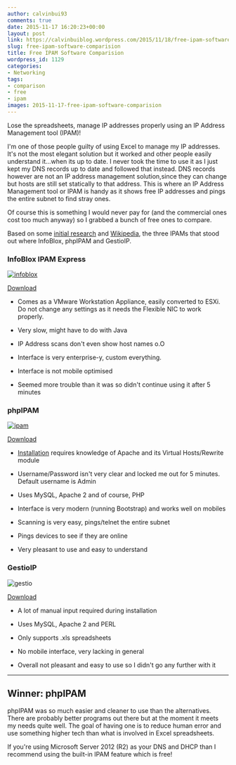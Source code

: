 ```yaml
---
author: calvinbui93
comments: true
date: 2015-11-17 16:20:23+00:00
layout: post
link: https://calvinbuiblog.wordpress.com/2015/11/18/free-ipam-software-comparision/
slug: free-ipam-software-comparision
title: Free IPAM Software Comparision
wordpress_id: 1129
categories:
- Networking
tags:
- comparison
- free
- ipam
images: 2015-11-17-free-ipam-software-comparision
---
```


Lose the spreadsheets, manage IP addresses properly using an IP Address Management tool (IPAM)!

<!-- more -->

I'm one of those people guilty of using Excel to manage my IP addresses. It's not the most elegant solution but it worked and other people easily understand it...when its up to date. I never took the time to use it as I just kept my DNS records up to date and followed that instead. DNS records however are not an IP address management solution,since they can change but hosts are still set statically to that address. This is where an IP Address Management tool or IPAM is handy as it shows free IP addresses and pings the entire subnet to find stray ones.

Of course this is something I would never pay for (and the commercial ones cost too much anyway) so I grabbed a bunch of free ones to compare.

Based on some [initial research](https://www.reddit.com/) and [Wikipedia](https://en.wikipedia.org/wiki/IP_address_management), the three IPAMs that stood out where InfoBlox, phpIPAM and GestioIP.


### InfoBlox IPAM Express


[
](http://calvinbuiblog.files.wordpress.com/2015/11/gestio.png)[![infoblox](https://calvin.me/mymedia/uploads/2015/11/infoblox-300x231.png)](https://calvin.me/mymedia/uploads/2015/11/infoblox.png)

[Download](https://www.infoblox.com/downloads/software/ip-address-management-freeware)



	
  * Comes as a VMware Workstation Appliance, easily converted to ESXi. Do not change any settings as it needs the Flexible NIC to work properly.

	
  * Very slow, might have to do with Java

	
  * IP Address scans don't even show host names o.O

	
  * Interface is very enterprise-y, custom everything.

	
  * Interface is not mobile optimised

	
  * Seemed more trouble than it was so didn't continue using it after 5 minutes




### phpIPAM


[![ipam](https://calvin.me/mymedia/uploads/2015/11/ipam-300x234.png)](https://calvin.me/mymedia/uploads/2015/11/ipam.png)

[Download](http://phpipam.net/documents/download-phpipam/)



	
  * [Installation](http://frankhinek.com/how-to-setup-phpipam-on-ubuntu-14-04/) requires knowledge of Apache and its Virtual Hosts/Rewrite module

	
  * Username/Password isn't very clear and locked me out for 5 minutes. Default username is Admin

	
  * Uses MySQL, Apache 2 and of course, PHP

	
  * Interface is very modern (running Bootstrap) and works well on mobiles

	
  * Scanning is very easy, pings/telnet the entire subnet

	
  * Pings devices to see if they are online

	
  * Very pleasant to use and easy to understand




### GestioIP


![gestio](https://calvin.me/mymedia/uploads/2015/11/gestio-300x281.png)

[Download](http://sourceforge.net/projects/gestioip/)



	
  * A lot of manual input required during installation

	
  * Uses MySQL, Apache 2 and PERL

	
  * Only supports .xls spreadsheets

	
  * No mobile interface, very lacking in general

	
  * Overall not pleasant and easy to use so I didn't go any further with it


--------------------------------


## Winner: phpIPAM


phpIPAM was so much easier and cleaner to use than the alternatives. There are probably better programs out there but at the moment it meets my needs quite well. The goal of having one is to reduce human error and use something higher tech than what is involved in Excel spreadsheets.

If you're using Microsoft Server 2012 (R2) as your DNS and DHCP than I recommend using the built-in IPAM feature which is free!


## 
